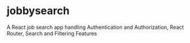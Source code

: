 # jobbysearch
A React job search app handling Authentication and Authorization, React Router, Search and Filtering Features
